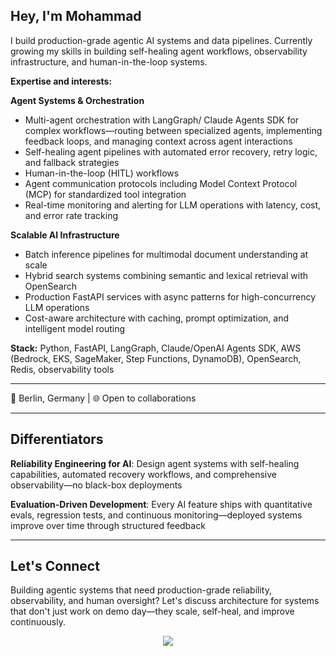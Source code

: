 ## Hey, I'm Mohammad

I build production-grade agentic AI systems and data pipelines. Currently growing my skills in building self-healing agent workflows, observability infrastructure, and human-in-the-loop systems.

**Expertise and interests:**

**Agent Systems & Orchestration**
- Multi-agent orchestration with LangGraph/ Claude Agents SDK for complex workflows—routing between specialized agents, implementing feedback loops, and managing context across agent interactions
- Self-healing agent pipelines with automated error recovery, retry logic, and fallback strategies
- Human-in-the-loop (HITL) workflows
- Agent communication protocols including Model Context Protocol (MCP) for standardized tool integration
- Real-time monitoring and alerting for LLM operations with latency, cost, and error rate tracking

**Scalable AI Infrastructure**
- Batch inference pipelines for multimodal document understanding at scale
- Hybrid search systems combining semantic and lexical retrieval with OpenSearch
- Production FastAPI services with async patterns for high-concurrency LLM operations
- Cost-aware architecture with caching, prompt optimization, and intelligent model routing

**Stack:** Python, FastAPI, LangGraph, Claude/OpenAI Agents SDK, AWS (Bedrock, EKS, SageMaker, Step Functions, DynamoDB), OpenSearch, Redis, observability tools

---

📍 Berlin, Germany | 🌐 Open to collaborations

---

## Differentiators

**Reliability Engineering for AI**: Design agent systems with self-healing capabilities, automated recovery workflows, and comprehensive observability—no black-box deployments

**Evaluation-Driven Development**: Every AI feature ships with quantitative evals, regression tests, and continuous monitoring—deployed systems improve over time through structured feedback

---

## Let's Connect

Building agentic systems that need production-grade reliability, observability, and human oversight? Let's discuss architecture for systems that don't just work on demo day—they scale, self-heal, and improve continuously.

<p align="center">
  <a href="https://linkedin.com/in/mohammad-affaneh">
    <img src="https://img.shields.io/badge/LinkedIn-0077B5?style=for-the-badge&logo=linkedin&logoColor=white"/>
  </a>
</p>
